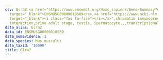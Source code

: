 ```yaml
---
csv: Glra2,<a href="https://www.ensembl.org/Homo_sapiens/Gene/Summary?db=core;g=ENSMUSG00000018589"
  target="_blank">ENSMUSG00000018589</a>,<a href="https://www.ncbi.nlm.nih.gov/pubmed/25450459"
  target="_blank"><i class="fas fa-file"></i></a>",chromatin immunoprecipitation assay,direct
  interaction,prime adult stage, testis, Spermatocyte,,,transcriptional regulation,
data_alias: Glra2
data_id: ENSMUSG00000018589
data_numevidence: 1
data_species: Mus musculus
data_taxid: '10090'
title: Glra2
---
```

